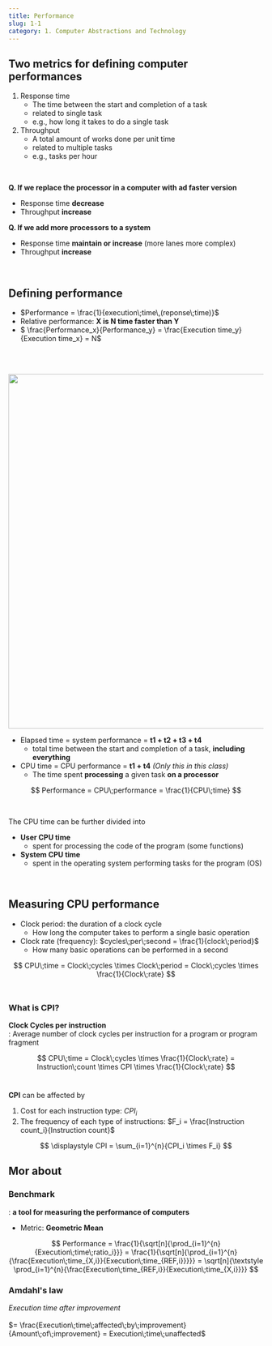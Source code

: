 ```yaml
---
title: Performance
slug: 1-1
category: 1. Computer Abstractions and Technology
---
```


## Two metrics for defining computer performances
1. Response time
    - The time between the start and completion of a task
    - related to single task
    - e.g., how long it takes to do a single task
2. Throughput
    - A total amount of works done per unit time
    - related to multiple tasks
    - e.g., tasks per hour
</br>

**Q. If we replace the processor in a computer with ad faster version**
- Response time **decrease**
- Throughput **increase**

**Q. If we add more processors to a system**
- Response time **maintain or increase** (more lanes more complex)
- Throughput **increase**
</br>

## Defining performance
- $Performance = \frac{1}{execution\;time\,(reponse\;time)}$ 
- Relative performance: **X is N time faster than Y**
- $ \frac{Performance_x}{Performance_y} = \frac{Execution time_y}{Execution time_x} = N$

</br></br>

<center>
<img src="/computer-architecture/1-1/01.jpg"  width="700">
</center>

- Elapsed time = system performance = **t1 + t2 + t3 + t4**
    - total time between the start and completion of a task, **including everything**
- CPU time = CPU performance = **t1 + t4** *(Only this in this class)*
    - The time spent **processing** a given task **on a processor**


$$
Performance = CPU\;performance = \frac{1}{CPU\;time}
$$

</br>

The CPU time can be further divided into
- **User CPU time**
    - spent for processing the code of the program (some functions)
- **System CPU time**
    - spent in the operating system performing tasks for the program (OS)

</br>

## Measuring CPU performance
- Clock period: the duration of a clock cycle
    - How long the computer takes to perform a single basic operation
- Clock rate (frequency): $cycles\;per\;second = \frac{1}{clock\;period}$
    - How many basic operations can be performed in a second


$$
CPU\;time = Clock\;cycles \times Clock\;period = Clock\;cycles \times \frac{1}{Clock\;rate}
$$
</br>

### What is CPI?
**Clock Cycles per instruction**</br>
: Average number of clock cycles per instruction for a program or program fragment </br>

$$
CPU\;time = Clock\;cycles \times \frac{1}{Clock\;rate} = Instruction\;count \times CPI \times \frac{1}{Clock\;rate}
$$
</br>

**CPI** can be affected by
1) Cost for each instruction type: $CPI_i$
2) The frequency of each type of instructions: $F_i = \frac{Instruction count_i}{Instruction count}$

$$
\displaystyle CPI = \sum_{i=1}^{n}{CPI_i \times F_i}
$$

## Mor about
### Benchmark
: **a tool for measuring the performance of computers**
- Metric: **Geometric Mean**

$$
 Performance = \frac{1}{\sqrt[n]{\prod_{i=1}^{n}{Execution\;time\;ratio_i}}} = \frac{1}{\sqrt[n]{\prod_{i=1}^{n}{\frac{Execution\;time_{X,i}}{Execution\;time_{REF,i}}}}} = \sqrt[n]{\textstyle \prod_{i=1}^{n}{\frac{Execution\;time_{REF,i}}{Execution\;time_{X,i}}}}
$$

### Amdahl's law
$Execution\;time\;after\;improvement$ </br></br>
$= \frac{Execution\;time\;affected\;by\;improvement}{Amount\;of\;improvement} = Execution\;time\;unaffected$